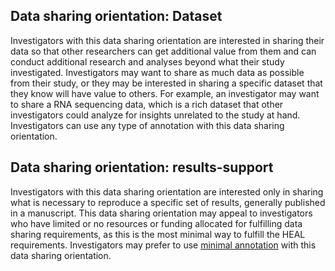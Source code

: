 ## Data sharing orientation: Dataset

Investigators with this data sharing orientation are interested in sharing their data so that other researchers can get additional value from them and can conduct additional research and analyses beyond what their study investigated. Investigators may want to share as much data as possible from their study, or they may be interested in sharing a specific dataset that they know will have value to others. For example, an investigator may want to share a RNA sequencing data, which is a rich dataset that other investigators could analyze for insights unrelated to the study at hand. Investigators can use any type of annotation with this data sharing orientation.

## Data sharing orientation: results-support

Investigators with this data sharing orientation are interested only in sharing what is necessary to reproduce a specific set of results, generally published in a manuscript. This data sharing orientation may appeal to investigators who have limited or no resources or funding allocated for fulfilling data sharing requirements, as this is the most minimal way to fulfill the HEAL requirements. Investigators may prefer to use [minimal annotation](holmin.md#minimal-annotation-of-study-artefacts) with this data sharing orientation.